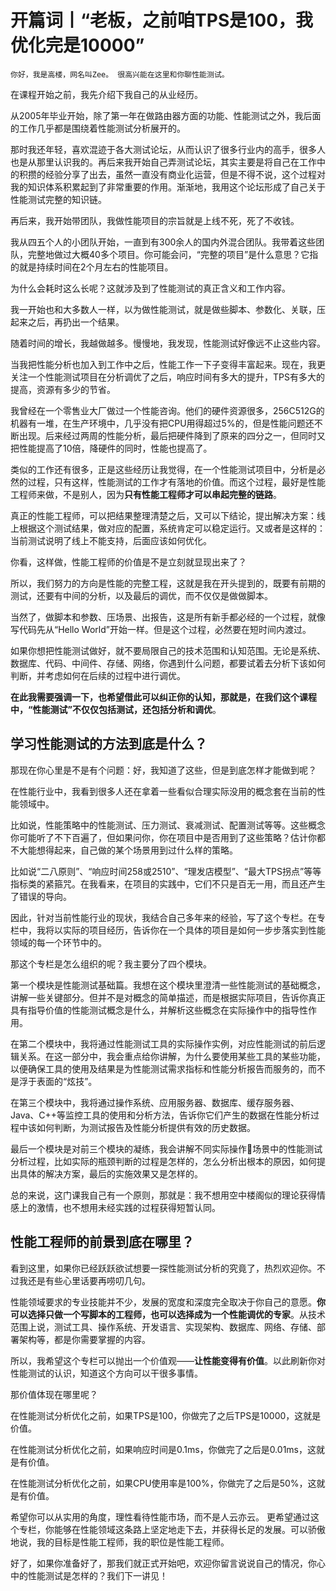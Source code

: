 # 开篇词丨“老板，之前咱TPS是100，我优化完是10000”

    你好，我是高楼，网名叫Zee。 很高兴能在这里和你聊性能测试。

在课程开始之前，我先介绍下我自己的从业经历。

从2005年毕业开始，除了第一年在做路由器方面的功能、性能测试之外，我后面的工作几乎都是围绕着性能测试分析展开的。

那时我还年轻，喜欢混迹于各大测试论坛，从而认识了很多行业内的高手，很多人也是从那里认识我的。再后来我开始自己弄测试论坛，其实主要是将自己在工作中的积攒的经验分享了出去，虽然一直没有商业化运营，但是不得不说，这个过程对我的知识体系积累起到了非常重要的作用。渐渐地，我用这个论坛形成了自己关于性能测试完整的知识链。

再后来，我开始带团队，我做性能项目的宗旨就是上线不死，死了不收钱。

我从四五个人的小团队开始，一直到有300余人的国内外混合团队。我带着这些团队，完整地做过大概40多个项目。你可能会问，“完整的项目”是什么意思？它指的就是持续时间在2个月左右的性能项目。

为什么会耗时这么长呢？这就涉及到了性能测试的真正含义和工作内容。

我一开始也和大多数人一样，以为做性能测试，就是做些脚本、参数化、关联，压起来之后，再扔出一个结果。

随着时间的增长，我越做越多。慢慢地，我发现，性能测试好像远不止这些内容。

当我把性能分析也加入到工作中之后，性能工作一下子变得丰富起来。现在，我更关注一个性能测试项目在分析调优了之后，响应时间有多大的提升，TPS有多大的提高，资源有多少的节省。

我曾经在一个零售业大厂做过一个性能咨询。他们的硬件资源很多，256C512G的机器有一堆，在生产环境中，几乎没有把CPU用得超过5%的，但是性能问题还不断出现。后来经过两周的性能分析，最后把硬件降到了原来的四分之一，但同时又把性能提高了10倍，降硬件的同时，性能也提高了。

类似的工作还有很多，正是这些经历让我觉得，在一个性能测试项目中，分析是必然的过程，只有这样，性能测试的工作才有落地的价值。而这个过程，最好是性能工程师来做，不是别人，因为**只有性能工程师才可以串起完整的链路**。

真正的性能工程师，可以把结果整理清楚之后，又可以下结论，提出解决方案：线上根据这个测试结果，做对应的配置，系统肯定可以稳定运行。又或者是这样的：当前测试说明了线上不能支持，后面应该如何优化。

你看，这样做，性能工程师的价值是不是立刻就显现出来了？

所以，我们努力的方向是性能的完整工程，这就是我在开头提到的，既要有前期的测试，还要有中间的分析，以及最后的调优，而不仅仅是做做脚本。

当然了，做脚本和参数、压场景、出报告，这是所有新手都必经的一个过程，就像写代码先从“Hello World”开始一样。但是这个过程，必然要在短时间内渡过。

如果你想把性能测试做好，就不要局限自己的技术范围和认知范围。无论是系统、数据库、代码、中间件、存储、网络，你遇到什么问题，都要试着去分析下该如何判断，并考虑如何在后续的过程中进行调优。

**在此我需要强调一下，也希望借此可以纠正你的认知，那就是，在我们这个课程中，“性能测试”不仅仅包括测试，还包括分析和调优**。

## 学习性能测试的方法到底是什么？

那现在你心里是不是有个问题：好，我知道了这些，但是到底怎样才能做到呢？

在性能行业中，我看到很多人还在拿着一些看似合理实际没用的概念套在当前的性能领域中。

比如说，性能策略中的性能测试、压力测试、衰减测试、配置测试等等。这些概念你可能听了不下百遍了，但如果问你，你在项目中是否用到了这些策略？估计你都不大能想得起来，自己做的某个场景用到过什么样的策略。

比如说“二八原则”、“响应时间258或2510”、“理发店模型”、“最大TPS拐点”等等指标类的紧箍咒。在我看来，在项目的实践中，它们不只是百无一用，而且还产生了错误的导向。

因此，针对当前性能行业的现状，我结合自己多年来的经验，写了这个专栏。在专栏中，我将以实际的项目经历，告诉你在一个具体的项目是如何一步步落实到性能领域的每一个环节中的。

那这个专栏是怎么组织的呢？我主要分了四个模块。

第一个模块是性能测试基础篇。我想在这个模块里澄清一些性能测试的基础概念，讲解一些关键部分。但并不是对概念的简单描述，而是根据实际项目，告诉你真正具有指导价值的性能测试概念是什么，并解析这些概念在实际操作中的指导性作用。

在第二个模块中，我将通过性能测试工具的实际操作实例，对应性能测试的前后逻辑关系。在这一部分中，我会重点给你讲解，为什么要使用某些工具的某些功能，以便确保工具的使用及结果是为性能测试需求指标和性能分析报告而服务的，而不是浮于表面的“炫技”。

在第三个模块中，我将通过操作系统、应用服务器、数据库、缓存服务器、Java、C++等监控工具的使用和分析方法，告诉你它们产生的数据在性能分析过程中该如何判断，为测试报告及性能分析提供有效的历史数据。

最后一个模块是对前三个模块的凝练，我会讲解不同实际操作场景中的性能测试分析过程，比如实际的瓶颈判断的过程是怎样的，怎么分析出根本的原因，如何提出具体的解决方案，最后的实施效果又是怎样的。

总的来说，这门课我自己有一个原则，那就是：我不想用空中楼阁似的理论获得情感上的激情，也不想用未经实践的过程获得短暂认同。

## 性能工程师的前景到底在哪里？

看到这里，如果你已经跃跃欲试想要一探性能测试分析的究竟了，热烈欢迎你。不过我还是有些心里话要再唠叨几句。

性能领域要求的专业技能并不少，发展的宽度和深度完全取决于你自己的意愿。**你可以选择只做一个写脚本的工程师，也可以选择成为一个性能调优的专家**。从技术范围上说，测试工具、操作系统、开发语言、实现架构、数据库、网络、存储、部署架构等，都是你需要掌握的内容。

所以，我希望这个专栏可以抛出一个价值观——**让性能变得有价值**。以此刷新你对性能测试的认识，知道这个方向可以干很多事情。

那价值体现在哪里呢？

在性能测试分析优化之前，如果TPS是100，你做完了之后TPS是10000，这就是价值。

在性能测试分析优化之前，如果响应时间是0.1ms，你做完了之后是0.01ms，这就是有价值。

在性能测试分析优化之前，如果CPU使用率是100%，你做完了之后是50%，这就是有价值。

希望你可以从实用的角度，理性看待性能市场，而不是人云亦云。 更希望通过这个专栏，你能够在性能领域这条路上坚定地走下去，并获得长足的发展。可以骄傲地说，我的目标是性能工程师，我的职位是性能工程师。

好了，如果你准备好了，那我们就正式开始吧，欢迎你留言说说自己的情况，你心中的性能测试是怎样的？我们下一讲见！
    
